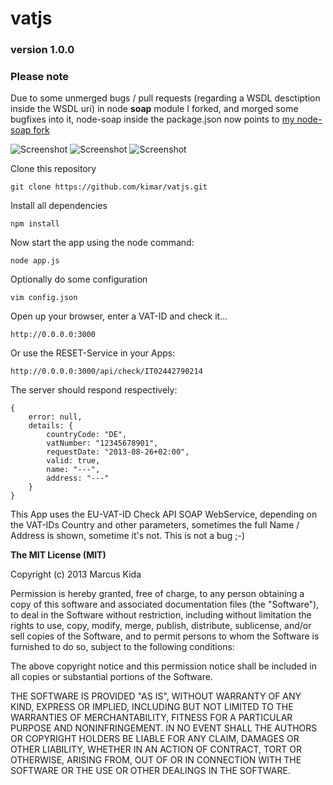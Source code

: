 # vatjs
### version 1.0.0
### Please note

Due to some unmerged bugs / pull requests (regarding a WSDL desctiption inside the WSDL uri) in node **soap** module I forked, and morged some bugfixes into it, node-soap inside the package.json now points to [my node-soap fork ](https://github.com/kimar/node-soap)

![Screenshot](http://kimar.github.io/screenshots/vatjs/1.0.0/vatjs1.png)
![Screenshot](http://kimar.github.io/screenshots/vatjs/1.0.0/vatjs2.png)
![Screenshot](http://kimar.github.io/screenshots/vatjs/1.0.0/vatjs3.png)

Clone this repository

```
git clone https://github.com/kimar/vatjs.git
```

Install all dependencies

```
npm install
```

Now start the app using the node command:

```
node app.js
```

Optionally do some configuration

```
vim config.json
```

Open up your browser, enter a VAT-ID and check it...

```
http://0.0.0.0:3000
```

Or use the RESET-Service in your Apps:

```
http://0.0.0.0:3000/api/check/IT02442790214
```

The server should respond respectively:

```
{
	error: null,
	details: {
		countryCode: "DE",
		vatNumber: "12345678901",
		requestDate: "2013-08-26+02:00",
		valid: true,
		name: "---",
		address: "---"
	}
}
```

This App uses the EU-VAT-ID Check API SOAP WebService, depending on the VAT-IDs Country and other parameters, sometimes the full Name / Address is shown, sometime it's not. This is not a bug ;-)

**The MIT License (MIT)**

Copyright (c) 2013 Marcus Kida

Permission is hereby granted, free of charge, to any person obtaining a copy of this software and associated documentation files (the "Software"), to deal in the Software without restriction, including without limitation the rights to use, copy, modify, merge, publish, distribute, sublicense, and/or sell copies of the Software, and to permit persons to whom the Software is furnished to do so, subject to the following conditions:

The above copyright notice and this permission notice shall be included in all copies or substantial portions of the Software.

THE SOFTWARE IS PROVIDED "AS IS", WITHOUT WARRANTY OF ANY KIND, EXPRESS OR IMPLIED, INCLUDING BUT NOT LIMITED TO THE WARRANTIES OF MERCHANTABILITY, FITNESS FOR A PARTICULAR PURPOSE AND NONINFRINGEMENT. IN NO EVENT SHALL THE AUTHORS OR COPYRIGHT HOLDERS BE LIABLE FOR ANY CLAIM, DAMAGES OR OTHER LIABILITY, WHETHER IN AN ACTION OF CONTRACT, TORT OR OTHERWISE, ARISING FROM, OUT OF OR IN CONNECTION WITH THE SOFTWARE OR THE USE OR OTHER DEALINGS IN THE SOFTWARE.
